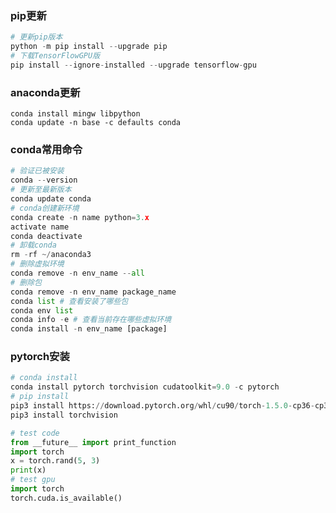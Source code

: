 ###                                                                                                                                                                                                                                                                                                                                                                                                                                                    pip更新

```python
# 更新pip版本
python -m pip install --upgrade pip
# 下载TensorFlowGPU版
pip install --ignore-installed --upgrade tensorflow-gpu

```

### anaconda更新

```
conda install mingw libpython
conda update -n base -c defaults conda
```

### conda常用命令

```python
# 验证已被安装
conda --version
# 更新至最新版本
conda update conda
# conda创建新环境
conda create -n name python=3.x
activate name 
conda deactivate
# 卸载conda
rm -rf ~/anaconda3
# 删除虚拟环境
conda remove -n env_name --all
# 删除包
conda remove -n env_name package_name
conda list # 查看安装了哪些包
conda env list 
conda info -e # 查看当前存在哪些虚拟环境
conda install -n env_name [package]
```

### pytorch安装

```python
# conda install
conda install pytorch torchvision cudatoolkit=9.0 -c pytorch
# pip install
pip3 install https://download.pytorch.org/whl/cu90/torch-1.5.0-cp36-cp36m-win_amd64.whl
pip3 install torchvision

# test code 
from __future__ import print_function
import torch
x = torch.rand(5, 3)
print(x)
# test gpu
import torch
torch.cuda.is_available()
```

